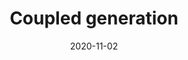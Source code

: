 ---
title: "Coupled generation"
collection: publications
permalink: /publication/2020-DSW-coupled.md
date: 2020-11-02
venue: 'Journal of the American Statistical Association'
link: 'https://amstat.tandfonline.com/doi/abs/10.1080/01621459.2020.1844719?journalCode=uasa20#.YFrUcUNKiV4'
---